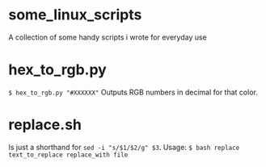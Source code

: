 # some_linux_scripts
A collection of some handy scripts i wrote for everyday use

# hex_to_rgb.py
`$ hex_to_rgb.py "#XXXXXX"`
Outputs RGB numbers in decimal for that color.

# replace.sh
Is just a shorthand for `sed -i "s/$1/$2/g" $3`.
Usage: `$ bash replace text_to_replace replace_with file`

